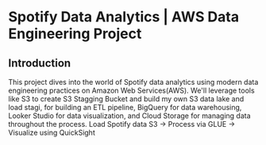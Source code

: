 # Spotify Data Analytics | AWS Data Engineering Project

## Introduction 
This project dives into the world of Spotify data analytics using modern data engineering practices on Amazon Web Services(AWS). We'll leverage tools like S3 to create S3 Stagging Bucket and build my own S3 data lake and load stagi,  for building an ETL pipeline, BigQuery for data warehousing, Looker Studio for data visualization, and Cloud Storage for managing data throughout the process.
Load Spotify data S3 -> Process via GLUE -> Visualize using QuickSight
